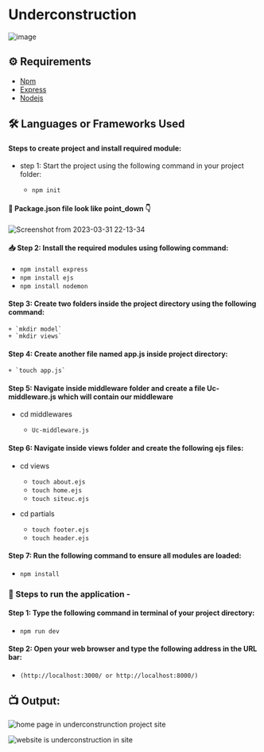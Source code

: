 # Underconstruction

![image](https://user-images.githubusercontent.com/128680209/229177937-5a57ffdd-1a52-4423-bf88-68969f735ee3.png)


## ⚙️ Requirements

- [Npm](https://www.npmjs.com/package/download)
- [Express](https://expressjs.com/)
- [Nodejs](https://nodejs.org/en/download)

## 🛠 Languages or Frameworks Used

#### Steps to create project and install required module:

+ step 1: Start the project using the following command in your project folder:

  + `npm init`
  
#### 📃 Package.json file look like point_down 👇

![Screenshot from 2023-03-31 22-13-34](https://user-images.githubusercontent.com/128680209/229180538-e7d0af4a-09b6-491d-baac-1b69c45a3f46.png)

#### 📥 Step 2: Install the required modules using following command:

  + `npm install express`
  + `npm install ejs`
  + `npm install nodemon`

#### Step 3: Create two folders inside the project directory using the following command:

    + `mkdir model`
    + `mkdir views`

#### Step 4: Create another file named app.js inside project directory:

    + `touch app.js`
    
#### Step 5: Navigate inside middleware folder and create a file Uc-middleware.js which will contain our middleware

+ cd middlewares

    +  `Uc-middleware.js`
    
#### Step 6: Navigate inside views folder and create the following ejs files:

+ cd views

    + `touch about.ejs`
    + `touch home.ejs`
    + `touch siteuc.ejs`
    
+ cd partials

    + `touch footer.ejs`
    + `touch header.ejs`

#### Step 7: Run the following command to ensure all modules are loaded:

+ `npm install`

### 🌟 Steps to run the application -

#### Step 1: Type the following command in terminal of your project directory:

+ `npm run dev`

#### Step 2: Open your web browser and type the following address in the URL bar:

+ `(http://localhost:3000/ or http://localhost:8000/)`

## 📺 Output:

![home page in underconstrunction project site](https://user-images.githubusercontent.com/128680209/229185321-b458eacc-06d5-4a6f-8e0b-6bc6e9735a69.png)

![website is underconstruction in site](https://user-images.githubusercontent.com/128680209/229185383-8eb07c98-d21e-4e05-9ea4-e9d2d1370054.png)




